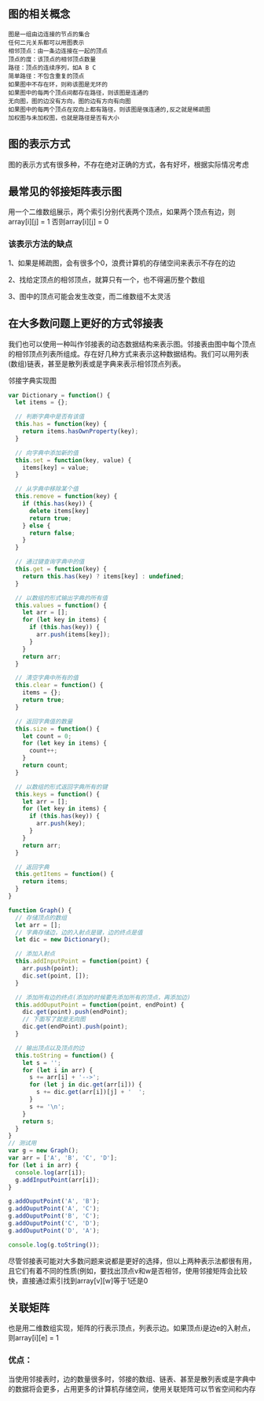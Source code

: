 ## 图的相关概念
```
图是一组由边连接的节点的集合
任何二元关系都可以用图表示
相邻顶点：由一条边连接在一起的顶点
顶点的度：该顶点的相邻顶点数量
路径：顶点的连续序列，如A B C 
简单路径：不包含重复的顶点
如果图中不存在环，则称该图是无环的
如果图中的每两个顶点间都存在路径，则该图是连通的
无向图，图的边没有方向，图的边有方向有向图
如果图中的每两个顶点在双向上都有路径，则该图是强连通的,反之就是稀疏图
加权图与未加权图，也就是路径是否有大小
```
## 图的表示方式

图的表示方式有很多种，不存在绝对正确的方式，各有好坏，根据实际情况考虑

## 最常见的邻接矩阵表示图

用一个二维数组展示，两个索引分别代表两个顶点，如果两个顶点有边，则array[i][j] = 1  否则array[i][j] = 0

### 该表示方法的缺点

1、如果是稀疏图，会有很多个0，浪费计算机的存储空间来表示不存在的边

2、找给定顶点的相邻顶点，就算只有一个，也不得遍历整个数组

3、图中的顶点可能会发生改变，而二维数组不太灵活

## 在大多数问题上更好的方式邻接表

我们也可以使用一种叫作邻接表的动态数据结构来表示图。邻接表由图中每个顶点的相邻顶点列表所组成。存在好几种方式来表示这种数据结构。我们可以用列表(数组)链表，甚至是散列表或是字典来表示相邻顶点列表。

邻接字典实现图

```JavaScript
var Dictionary = function() {
  let items = {};

  // 判断字典中是否有该值
  this.has = function(key) {
    return items.hasOwnProperty(key);
  }

  // 向字典中添加新的值
  this.set = function(key, value) {
    items[key] = value;
  }

  // 从字典中移除某个值
  this.remove = function(key) {
    if (this.has(key)) {
      delete items[key]
      return true;
    } else {
      return false;
    }
  }

  // 通过键查询字典中的值
  this.get = function(key) {
    return this.has(key) ? items[key] : undefined;
  }

  // 以数组的形式输出字典的所有值
  this.values = function() {
    let arr = [];
    for (let key in items) {
      if (this.has(key)) {
        arr.push(items[key]);
      }
    }
    return arr;
  }

  // 清空字典中所有的值
  this.clear = function() {
    items = {};
    return true;
  }

  // 返回字典值的数量
  this.size = function() {
    let count = 0;
    for (let key in items) {
      count++;
    }
    return count;
  }

  // 以数组的形式返回字典所有的键
  this.keys = function() {
    let arr = [];
    for (let key in items) {
      if (this.has(key)) {
        arr.push(key);
      }
    }
    return arr;
  }

  // 返回字典
  this.getItems = function() {
    return items;
  }
}

function Graph() {
  // 存储顶点的数组
  let arr = [];
  // 字典存储边，边的入射点是键，边的终点是值
  let dic = new Dictionary();

  // 添加入射点
  this.addInputPoint = function(point) {
    arr.push(point);
    dic.set(point, []);
  }

  // 添加所有边的终点(添加的时候要先添加所有的顶点，再添加边)
  this.addOuputPoint = function(point, endPoint) {
    dic.get(point).push(endPoint);
    // 下面写了就是无向图
    dic.get(endPoint).push(point);
  }

  // 输出顶点以及顶点的边
  this.toString = function() {
    let s = '';
    for (let i in arr) {
      s += arr[i] + '-->';
      for (let j in dic.get(arr[i])) {
        s += dic.get(arr[i])[j] + '  ';
      }
      s += '\n';
    }
    return s;
  }
}
// 测试用
var g = new Graph();
var arr = ['A', 'B', 'C', 'D'];
for (let i in arr) {
  console.log(arr[i]);
  g.addInputPoint(arr[i]);
}

g.addOuputPoint('A', 'B');
g.addOuputPoint('A', 'C');
g.addOuputPoint('B', 'C');
g.addOuputPoint('C', 'D');
g.addOuputPoint('D', 'A');

console.log(g.toString());

```


尽管邻接表可能对大多数问题来说都是更好的选择，但以上两种表示法都很有用，且它们有着不同的性质(例如，要找出顶点v和w是否相邻，使用邻接矩阵会比较快，直接通过索引找到array[v][w]等于1还是0

## 关联矩阵

也是用二维数组实现，矩阵的行表示顶点，列表示边。如果顶点i是边e的入射点，则array[i][e] = 1

### 优点：

当使用邻接表时，边的数量很多时，邻接的数组、链表、甚至是散列表或是字典中的数据将会更多，占用更多的计算机存储空间，使用关联矩阵可以节省空间和内存